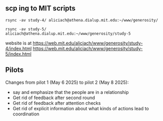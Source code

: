 ## scp ing to MIT scripts

`rsync -av study-4/ aliciach@athena.dialup.mit.edu:~/www/generosity/`

`rsync -av study-5/ aliciach@athena.dialup.mit.edu:~/www/generosity/study-5`

website is at
https://web.mit.edu/aliciach/www/generosity/study-4/index.html
https://web.mit.edu/aliciach/www/generosity/study-5/index.html

## Pilots

Changes from pilot 1 (May 6 2025) to pilot 2 (May 8 2025): 
- say and emphasize that the people are in a relationship
- Get rid of feedback after second round
- Get rid of feedback after attention checks
- Get rid of explicit information about what kinds of actions lead to coordination 